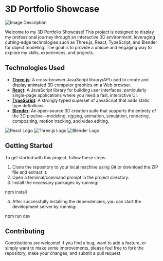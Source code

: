 # 3D Portfolio Showcase

![Image Description](IMAGE_URL)

Welcome to my 3D Portfolio Showcase! This project is designed to display my professional journey through an interactive 3D environment, leveraging cutting-edge technologies such as Three.js, React, TypeScript, and Blender for object modeling. The goal is to provide a unique and engaging way to explore my skills, experiences, and projects.

## Technologies Used

- **[Three.js](https://threejs.org/)**: A cross-browser JavaScript library/API used to create and display animated 3D computer graphics on a Web browser.
- **[React](https://reactjs.org/)**: A JavaScript library for building user interfaces, particularly single-page applications where you need a fast, interactive UI.
- **[TypeScript](https://www.typescriptlang.org/)**: A strongly typed superset of JavaScript that adds static type definitions.
- **[Blender](https://www.blender.org/)**: An open-source 3D creation suite that supports the entirety of the 3D pipeline—modeling, rigging, animation, simulation, rendering, compositing, motion tracking, and video editing.

![React Logo](URL_TO_REACT_LOGO)
![Three.js Logo](URL_TO_THREEJS_LOGO)
![Blender Logo](URL_TO_BLENDER_LOGO)

## Getting Started

To get started with this project, follow these steps:

1. Clone the repository to your local machine using Git or download the ZIP file and extract it.
2. Open a terminal/command prompt in the project directory.
3. Install the necessary packages by running:

npm install

4. After successfully installing the dependencies, you can start the development server by running:

npm run dev

## Contributing

Contributions are welcome! If you find a bug, want to add a feature, or simply want to make some improvements, please feel free to fork the repository, make your changes, and submit a pull request.
